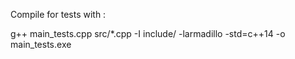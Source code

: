 Compile for tests with : 

g++ main_tests.cpp src/*.cpp -I include/ -larmadillo -std=c++14 -o main_tests.exe
